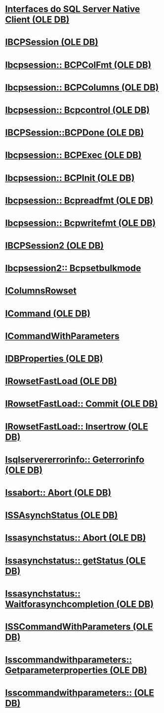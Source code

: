 # [Interfaces do SQL Server Native Client (OLE DB)](sql-server-native-client-ole-db-interfaces.md)

# [IBCPSession (OLE DB)](ibcpsession-ole-db.md)
# [Ibcpsession:: BCPColFmt (OLE DB)](ibcpsession-bcpcolfmt-ole-db.md)
# [Ibcpsession:: BCPColumns (OLE DB)](ibcpsession-bcpcolumns-ole-db.md)
# [Ibcpsession:: Bcpcontrol (OLE DB)](ibcpsession-bcpcontrol-ole-db.md)
# [IBCPSession::BCPDone (OLE DB)](ibcpsession-bcpdone-ole-db.md)
# [Ibcpsession:: BCPExec (OLE DB)](ibcpsession-bcpexec-ole-db.md)
# [Ibcpsession:: BCPInit (OLE DB)](ibcpsession-bcpinit-ole-db.md)
# [Ibcpsession:: Bcpreadfmt (OLE DB)](ibcpsession-bcpreadfmt-ole-db.md)
# [Ibcpsession:: Bcpwritefmt (OLE DB)](ibcpsession-bcpwritefmt-ole-db.md)
# [IBCPSession2 (OLE DB)](ibcpsession2-ole-db.md)
# [Ibcpsession2:: Bcpsetbulkmode](ibcpsession2-bcpsetbulkmode.md)
# [IColumnsRowset](icolumnsrowset.md)
# [ICommand (OLE DB)](icommand-ole-db.md)
# [ICommandWithParameters](icommandwithparameters.md)
# [IDBProperties (OLE DB)](idbproperties-ole-db.md)
# [IRowsetFastLoad (OLE DB)](irowsetfastload-ole-db.md)
# [IRowsetFastLoad:: Commit (OLE DB)](irowsetfastload-commit-ole-db.md)
# [IRowsetFastLoad:: Insertrow (OLE DB)](irowsetfastload-insertrow-ole-db.md)
# [Isqlservererrorinfo:: Geterrorinfo (OLE DB)](isqlservererrorinfo-geterrorinfo-ole-db.md)
# [Issabort:: Abort (OLE DB)](issabort-abort-ole-db.md)
# [ISSAsynchStatus (OLE DB)](issasynchstatus-ole-db.md)
# [Issasynchstatus:: Abort (OLE DB)](issasynchstatus-abort-ole-db.md)
# [Issasynchstatus:: getStatus (OLE DB)](issasynchstatus-getstatus-ole-db.md)
# [Issasynchstatus:: Waitforasynchcompletion (OLE DB)](issasynchstatus-waitforasynchcompletion-ole-db.md)
# [ISSCommandWithParameters (OLE DB)](isscommandwithparameters-ole-db.md)
# [Isscommandwithparameters:: Getparameterproperties (OLE DB)](isscommandwithparameters-getparameterproperties-ole-db.md)
# [Isscommandwithparameters:: (OLE DB)](isscommandwithparameters-setparameterproperties-ole-db.md)
